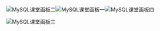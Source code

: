 ![MySQL课堂画板二](C:\Users\86138\Downloads/MySQL课堂画板二.png)![MySQL课堂画板一](C:\Users\86138\Downloads/MySQL课堂画板一.png)![MySQL课堂画板四](C:\Users\86138\Downloads/MySQL课堂画板四.png)

![MySQL课堂画板三](C:\Users\86138\Downloads/MySQL课堂画板三.png)